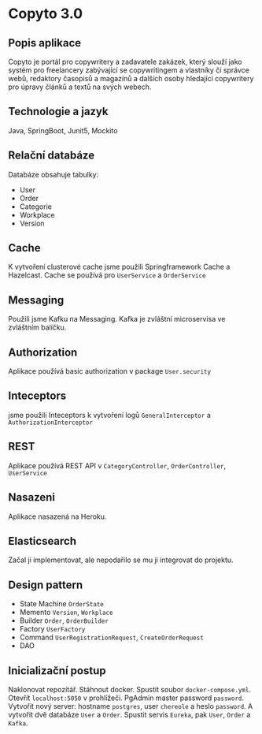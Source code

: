 # Copyto 3.0


## Popis aplikace

Copyto je portál pro copywritery a zadavatele zakázek, který slouží jako systém pro freelancery zabývající se copywritingem a vlastníky či správce webů, redaktory časopisů a magazínů a dalších osoby hledající copywritery pro úpravy článků a textů na svých webech. 


## Technologie a jazyk

Java, SpringBoot, Junit5, Mockito


## Relační databáze
Databáze obsahuje tabulky:
* User
* Order
* Categorie
* Workplace
* Version


## Сache

K vytvoření clusterové cache jsme použili Springframework Cache a Hazelcast.
Cache se používá pro `UserService` a `OrderService` 

## Messaging

Použili jsme Kafku na Messaging. Kafka je zvláštní microservisa ve zvláštním balíčku.

## Authorization

Aplikace používá basic authorization v package `User.security`

## Inteceptors

jsme použili Inteceptors k vytvoření logů `GeneralInterceptor` a `AuthorizationInterceptor`

## REST

Aplikace používá REST API v `CategoryController`, `OrderController`, `UserService`

## Nasazeni

Aplikace nasazená na Heroku.

## Elasticsearch

Začal ji implementovat, ale nepodařilo se mu ji integrovat do projektu.

## Design pattern 

* State Machine `OrderState`
* Memento `Version`, `Workplace`
* Builder `Order`, `OrderBuilder`
* Factory `UserFactory`
* Command `UserRegistrationRequest`, `CreateOrderRequest`
* DAO

## Inicializační postup

Naklonovat repozitář. Stáhnout docker. Spustit soubor `docker-compose.yml`. Otevřít `localhost:5050` v prohlížeči. PgAdmin master password `password`. Vytvořit nový server: hostname `postgres`, user `chereole` a heslo `password`. A vytvořit dvě databáze `User` a `Order`. Spustit servis `Eureka`, pak `User`, `Order` a `Kafka`.
